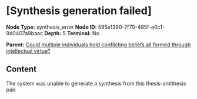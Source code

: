 # [Synthesis generation failed]

**Node Type:** synthesis_error
**Node ID:** 595e1390-7f70-485f-a0c1-9d0407a9baac
**Depth:** 5
**Terminal:** No

**Parent:** [Could multiple individuals hold conflicting beliefs all formed through intellectual virtue?](could-multiple-individuals-hold-conflicting-beliefs-all-formed-through-intellectual-virtue-antithesis-0d7372c9-5a69-4012-8754-a14c7acd34d5.md)

## Content

The system was unable to generate a synthesis from this thesis-antithesis pair.
